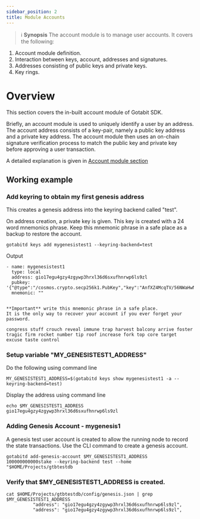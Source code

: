 ```yaml
---
sidebar_position: 2
title: Module Accounts
---
```


>:information_source: **Synopsis**
The account module is to manage user accounts. It covers the following:
1. Account module definition.
1. Interaction between keys, account, addresses and signatures.
1. Addresses consisting of public keys and private keys.
1. Key rings.

# Overview
This section covers the in-built account module of Gotabit SDK.

Briefly, an account module is used to uniquely identify a user by an address. The account address consists of a key-pair, namely a public key address and a private key address. The account module then uses an on-chain signature verification process to match the public key and private key before approving a user transaction.

A detailed explanation is given in [Account module section](https://docs.cosmos.network/v0.47/basics/accounts)


## Working example

###  Add keyring to obtain my first genesis address
This creates a genesis address into the keyring backend called "test". 

On address creation, a private key is given. This key is created with a 24 word mnemonics phrase. Keep this mnemonic phrase in a safe place as a backup to restore the account. 

```
gotabitd keys add mygenesistest1 --keyring-backend=test
```
Output
```
- name: mygenesistest1
  type: local
  address: gio17egu4gzy4zgywp3hrxl36d6sxufhnrwp6ls9zl
  pubkey: '{"@type":"/cosmos.crypto.secp256k1.PubKey","key":"AnfXZ4McqTV/56NWaHwNv1mldoqwVqMMUD/ZM7ASiAaM"}'
  mnemonic: ""


**Important** write this mnemonic phrase in a safe place.
It is the only way to recover your account if you ever forget your password.

congress stuff crouch reveal immune trap harvest balcony arrive foster tragic firm rocket number tip roof increase fork top core target excuse taste control
```
### Setup variable "MY_GENESISTEST1_ADDRESS"
Do the following using command line
```
MY_GENESISTEST1_ADDRESS=$(gotabitd keys show mygenesistest1 -a --keyring-backend=test)
```
Display the address using command line
```
echo $MY_GENESISTEST1_ADDRESS
gio17egu4gzy4zgywp3hrxl36d6sxufhnrwp6ls9zl
```

###  Adding Genesis Account - mygenesis1
A genesis test user account is created to allow the running node to record the state transactions. Use the CLI command to create a genesis account.

```
gotabitd add-genesis-account $MY_GENESISTEST1_ADDRESS 100000000000stake --keyring-backend test --home "$HOME/Projects/gtbtestdb
```

### Verify that $MY_GENESISTEST1_ADDRESS is created.

```
cat $HOME/Projects/gtbtestdb/config/genesis.json | grep $MY_GENESISTEST1_ADDRESS
          "address": "gio17egu4gzy4zgywp3hrxl36d6sxufhnrwp6ls9zl",
          "address": "gio17egu4gzy4zgywp3hrxl36d6sxufhnrwp6ls9zl",
```
